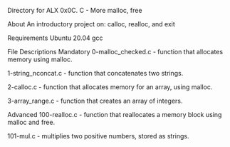Directory for ALX 0x0C. C - More malloc, free

About An introductory project on: calloc, realloc, and exit

Requirements Ubuntu 20.04 gcc

File Descriptions Mandatory 0-malloc_checked.c - function that allocates memory using malloc.

1-string_nconcat.c - function that concatenates two strings.

2-calloc.c - function that allocates memory for an array, using malloc.

3-array_range.c - function that creates an array of integers.

Advanced 100-realloc.c - function that reallocates a memory block using malloc and free.

101-mul.c - multiplies two positive numbers, stored as strings.
